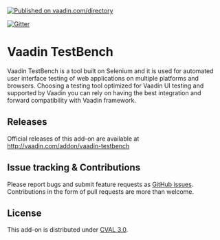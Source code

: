 [![Published on vaadin.com/directory](https://img.shields.io/vaadin-directory/status/vaadin-testbench.svg)](https://vaadin.com/directory/component/vaadin-testbench)

[![Gitter](https://badges.gitter.im/Join%20Chat.svg)](https://gitter.im/vaadin/testbench?utm_source=badge&utm_medium=badge&utm_campaign=pr-badge)

# Vaadin TestBench

Vaadin TestBench is a tool built on Selenium and it is used for automated user interface testing of web applications on multiple platforms and browsers. Choosing a testing tool optimized for Vaadin UI testing and supported by Vaadin you can rely on having the best integration and forward compatibility with Vaadin framework. 

## Releases

Official releases of this add-on are available at http://vaadin.com/addon/vaadin-testbench

## Issue tracking & Contributions

Please report bugs and submit feature requests as [GitHub issues](https://github.com/vaadin/testbench/issues). Contributions in the form of pull requests are more than welcome.

## License

This add-on is distributed under [CVAL 3.0](https://vaadin.com/license/cval-3).
